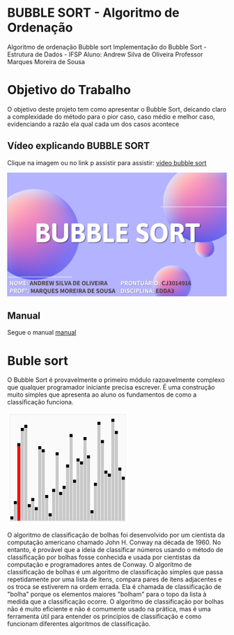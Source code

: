 # BUBBLE SORT - Algoritmo de Ordenação
Algoritmo de ordenação Bubble sort
Implementação do Bubble Sort - Estrutura de Dados - IFSP
Aluno: Andrew Silva de Oliveira
Professor Marques Moreira de Sousa

# Objetivo do Trabalho
O objetivo deste projeto tem como apresentar o Bubble Sort, deicando claro a complexidade do método para o pior caso, caso médio e melhor caso, evidenciando a razão ela qual cada um dos casos acontece

## Vídeo explicando BUBBLE SORT

Clique na imagem ou no link p assistir para assistir: [video bubble sort](https://youtu.be/ZZjTHWj5NY4) 

[![video](https://github.com/AndrewBait/Bubble_Sort/blob/main/IMAGENS/Screenshot_20221218_021150_PowerPoint.jpg)](https://youtu.be/ZZjTHWj5NY4)

## Manual

Segue o manual [manual](https://github.com/AndrewBait/Bubble_Sort/blob/main/MANUAL)

# Buble sort
O Bubble Sort é provavelmente o primeiro módulo razoavelmente complexo que qualquer programador iniciante precisa escrever. É uma construção muito simples que apresenta ao aluno os fundamentos de como a classificação funciona.

![gif](https://github.com/AndrewBait/Bubble_Sort/blob/main/IMAGENS/Sorting_bubblesort_anim.gif)

O algoritmo de classificação de bolhas foi desenvolvido por um cientista da computação americano chamado John H. Conway na década de 1960. No entanto, é provável que a ideia de classificar números usando o método de classificação por bolhas fosse conhecida e usada por cientistas da computação e programadores antes de Conway. O algoritmo de classificação de bolhas é um algoritmo de classificação simples que passa repetidamente por uma lista de itens, compara pares de itens adjacentes e os troca se estiverem na ordem errada. Ela é chamada de classificação de "bolha" porque os elementos maiores "bolham" para o topo da lista à medida que a classificação ocorre. O algoritmo de classificação por bolhas não é muito eficiente e não é comumente usado na prática, mas é uma ferramenta útil para entender os princípios de classificação e como funcionam diferentes algoritmos de classificação.
